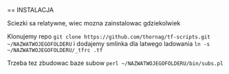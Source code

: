 == INSTALACJA

Sciezki sa relatywne, wiec mozna zainstalowac gdziekolwiek

Klonujemy repo `git clone https://github.com/thornag/tf-scripts.git ~/NAZWATWOJEGOFOLDERU` i dodajemy smlinka dla latwego ladowania `ln -s ~/NAZWATWOJEGOFOLDERU/_tfrc .tf`

Trzeba tez zbudowac baze subow `perl ~/NAZWATWOJEGOFOLDERU/bin/subs.pl`


